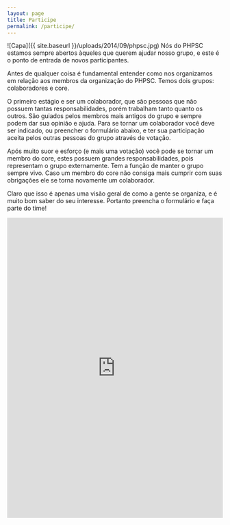 ```yaml
---
layout: page
title: Participe
permalink: /participe/
---
```

![Capa]({{ site.baseurl }}/uploads/2014/09/phpsc.jpg)
Nós do PHPSC estamos sempre abertos àqueles que querem ajudar nosso grupo, e este é o ponto de entrada de novos participantes.

Antes de qualquer coisa é fundamental entender como nos organizamos em relação aos membros da organização do PHPSC. Temos dois grupos: colaboradores e core.

O primeiro estágio e ser um colaborador, que são pessoas que não possuem tantas responsabilidades, porém trabalham tanto quanto os outros. São guiados pelos membros mais antigos do grupo e sempre podem dar sua opinião e ajuda. Para se tornar um colaborador você deve ser indicado, ou preencher o formulário abaixo, e ter sua participação aceita pelos outras pessoas do grupo através de votação.

Após muito suor e esforço (e mais uma votação) você pode se tornar um membro do core, estes possuem grandes responsabilidades, pois representam o grupo externamente. Tem a função de manter o grupo sempre vivo. Caso um membro do core não consiga mais cumprir com suas obrigações ele se torna novamente um colaborador.

Claro que isso é apenas uma visão geral de como a gente se organiza, e é muito bom saber do seu interesse. Portanto preencha o formulário e faça parte do time!

<iframe src="https://docs.google.com/forms/d/1yWv7Rz3PnMLyDtVwbGk71EKIDiNLZvwHVQVnG5LLp-Y/viewform?embedded=true" width="100%" height="700" frameborder="0" marginwidth="0" marginheight="0">Carregando&#8230;</iframe>